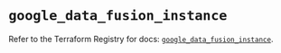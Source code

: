 # `google_data_fusion_instance`

Refer to the Terraform Registry for docs: [`google_data_fusion_instance`](https://registry.terraform.io/providers/hashicorp/google/5.37.0/docs/resources/data_fusion_instance).
